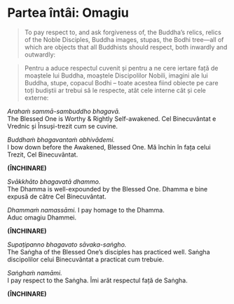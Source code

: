 # Partea întâi: Omagiu

> To pay respect to, and ask forgiveness of, the Buddha’s relics, relics of the Noble Disciples, Buddha images, stupas, the Bodhi tree—all of which are objects that all Buddhists should respect, both inwardly and outwardly:

> Pentru a aduce respectul cuvenit și pentru a ne cere iertare față de moaștele lui Buddha, moaștele Discipolilor Nobili, imagini ale lui Buddha, stupe, copacul Bodhi – toate acestea fiind obiecte pe care toți budiștii ar trebui să le respecte, atât cele interne cât și cele externe:

*Arahaṁ sammā-sambuddho bhagavā.*  
The Blessed One is Worthy & Rightly Self-awakened.
Cel Binecuvântat e Vrednic și Însuși-trezit cum se cuvine.

*Buddhaṁ bhagavantaṁ abhivādemi.*  
I bow down before the Awakened, Blessed One.
Mă închin în fața celui Trezit, Cel Binecuvântat.

**(ÎNCHINARE)**

*Svākkhāto bhagavatā dhammo.*  
The Dhamma is well-expounded by the Blessed One.
Dhamma e bine expusă de către Cel Binecuvântat.

*Dhammaṁ namassāmi.*
I pay homage to the Dhamma.  
Aduc omagiu Dhammei.

**(ÎNCHINARE)**

*Supaṭipanno bhagavato sāvaka-saṅgho.*  
The Saṅgha of the Blessed One’s disciples has practiced well.
Saṅgha discipolilor celui Binecuvântat a practicat cum trebuie.

*Saṅghaṁ namāmi.*  
I pay respect to the Saṅgha.
Îmi arăt respectul față de Saṅgha.

**(ÎNCHINARE)**
